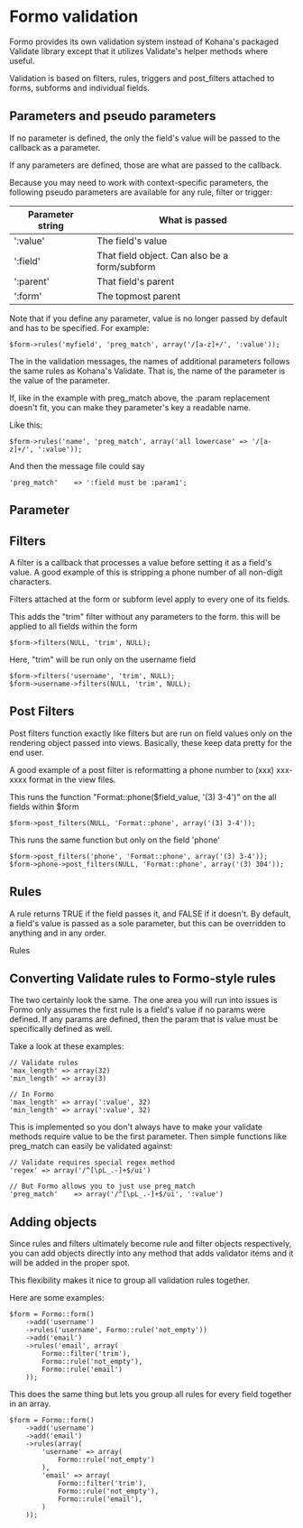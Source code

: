 # Formo validation

Formo provides its own validation system instead of Kohana's packaged Validate library except that it utilizes Validate's helper methods where useful.

Validation is based on filters, rules, triggers and post_filters attached to forms, subforms and individual fields.

## Parameters and pseudo parameters

If no parameter is defined, the only the field's value will be passed to the callback as a parameter.

If any parameters are defined, those are what are passed to the callback.

Because you may need to work with context-specific parameters, the following pseudo parameters are available for any rule, filter or trigger:

Parameter string	|	What is passed
--------------------|-----------------------
':value'			|	The field's value
':field'			|	That field object. Can also be a form/subform
':parent'			|	That field's parent
':form'				|	The topmost parent

Note that if you define any parameter, value is no longer passed by default and has to be specified. For example:

	$form->rules('myfield', 'preg_match', array('/[a-z]+/', ':value'));
	
The in the validation messages, the names of additional parameters follows the same rules as Kohana's Validate. That is, the name of the parameter is the value of the parameter.

If, like in the example with preg_match above, the :param replacement doesn't fit, you can make they parameter's key a readable name.

Like this:

	$form->rules('name', 'preg_match', array('all lowercase' => '/[a-z]+/', ':value'));
	
And then the message file could say

	'preg_match'	=> ':field must be :param1';
	
## Parameter

## Filters

A filter is a callback that processes a value before setting it as a field's value. A good example of this is stripping a phone number of all non-digit characters.

Filters attached at the form or subform level apply to every one of its fields.

This adds the "trim" filter without any parameters to the form. this will be applied to all fields within the form
	
	$form->filters(NULL, 'trim', NULL);

Here, "trim" will be run only on the username field

	$form->filters('username', 'trim', NULL);
	$form->username->filters(NULL, 'trim', NULL);

## Post Filters
Post filters function exactly like filters but are run on field values only on the rendering object passed into views. Basically, these keep data pretty for the end user.

A good example of a post filter is reformatting a phone number to (xxx) xxx-xxxx format in the view files.

This runs the function "Format::phone($field_value, '(3) 3-4')" on the all fields within $form

	$form->post_filters(NULL, 'Format::phone', array('(3) 3-4'));
	
This runs the same function but only on the field 'phone'

	$form->post_filters('phone', 'Format::phone', array('(3) 3-4'));
	$form->phone->post_filters(NULL, 'Format::phone', array('(3) 304'));

## Rules

A rule returns TRUE if the field passes it, and FALSE if it doesn't. By default, a field's value is passed as a sole parameter, but this can be overridden to anything and in any order.

Rules 

## Converting Validate rules to Formo-style rules

The two certainly look the same. The one area you will run into issues is Formo only assumes the first rule is a field's value if no params were defined. If any params are defined, then the param that is value must be specifically defined as well.

Take a look at these examples:

	// Validate rules
	'max_length' => array(32)
	'min_length' => array(3)
	
	// In Formo
	'max_length' => array(':value', 32)
	'min_length' => array(':value', 32)
	
This is implemented so you don't always have to make your validate methods require value to be the first parameter. Then simple functions like preg_match can easily be validated against:

	// Validate requires special regex method
	'regex' => array('/^[\pL_.-]+$/ui')
	
	// But Formo allows you to just use preg_match
	'preg_match'	=> array('/^[\pL_.-]+$/ui', ':value')
	
## Adding objects

Since rules and filters ultimately become rule and filter objects respectively, you can add objects directly into any method that adds validator items and it will be added in the proper spot.

This flexibility makes it nice to group all validation rules together.

Here are some examples:

	$form = Formo::form()
		->add('username')
		->rules('username', Formo::rule('not_empty'))
		->add('email')
		->rules('email', array(
			Formo::filter('trim'),
			Formo::rule('not_empty'),
			Formo::rule('email')
		));
		
This does the same thing but lets you group all rules for every field together in an array.
		
	$form = Formo::form()
		->add('username')
		->add('email')
		->rules(array(
			'username' => array(
				Formo::rule('not_empty')
			),
			'email'	=> array(
				Formo::filter('trim'),
				Formo::rule('not_empty'),
				Formo::rule('email'),
			)
		));